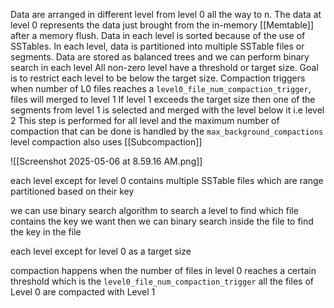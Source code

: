 Data are arranged in different level from level 0 all the way to n. The data at level 0 represents the data just brought from the in-memory [[Memtable]] after a memory flush.
Data in each level is sorted because of the use of SSTables. In each level, data is partitioned into multiple SSTable files or segments.
Data are stored as balanced trees and we can perform binary search in each level 
All non-zero level have a threshold or target size. Goal is to restrict each level to be below the target size. 
Compaction triggers when number of L0 files reaches a ``level0_file_num_compaction_trigger``, files will merged to level 1
If level 1 exceeds the target size then one of the segments from level 1 is selected and merged with the level below it i.e level 2
This step is performed for all level and the maximum number of compaction that can be done is handled by the `max_background_compactions`
level compaction also uses [[Subcompaction]]

![[Screenshot 2025-05-06 at 8.59.16 AM.png]]

each level except for level 0 contains multiple SSTable files which are range partitioned based on their key

we can use binary search algorithm to search a level to find which file contains the key we want then we can binary search inside the file to find the key in the file 

each level except for level 0 as a target size

compaction happens when the number of files in level 0 reaches a certain threshold which is the `level0_file_num_compaction_trigger`
all the files of Level 0 are compacted with Level 1

